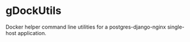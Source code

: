 # gDockUtils

Docker helper command line utilities for a postgres-django-nginx single-host
application.
